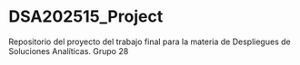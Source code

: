 # DSA202515_Project
Repositorio del proyecto del trabajo final para la materia de Despliegues de Soluciones  Analíticas. Grupo 28

